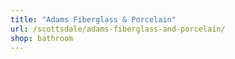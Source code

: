 ```yaml
---
title: "Adams Fiberglass & Porcelain"
url: /scottsdale/adams-fiberglass-and-porcelain/
shop: bathroom
---
```

